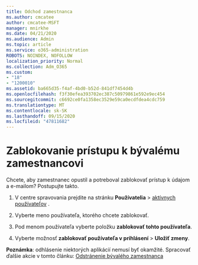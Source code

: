 ```yaml
---
title: Odchod zamestnanca
ms.author: cmcatee
author: cmcatee-MSFT
manager: mnirkhe
ms.date: 04/21/2020
ms.audience: Admin
ms.topic: article
ms.service: o365-administration
ROBOTS: NOINDEX, NOFOLLOW
localization_priority: Normal
ms.collection: Adm_O365
ms.custom:
- "18"
- "1200010"
ms.assetid: ba665d35-f4af-4bd0-b52d-841df7454d4b
ms.openlocfilehash: f3f30efea393702ec387c50979861e592e9ec454
ms.sourcegitcommit: c6692ce0fa1358ec3529e59ca0ecdfdea4cdc759
ms.translationtype: MT
ms.contentlocale: sk-SK
ms.lasthandoff: 09/15/2020
ms.locfileid: "47811682"
---
```

# <a name="block-access-to-a-former-employee"></a>Zablokovanie prístupu k bývalému zamestnancovi

Chcete, aby zamestnanec opustil a potreboval zablokovať prístup k údajom a e-mailom? Postupujte takto.
  
1. V centre spravovania prejdite na stránku **Používatelia** \> [aktívnych používateľov](https://go.microsoft.com/fwlink/p/?linkid=834822) .

2. Vyberte meno používateľa, ktorého chcete zablokovať.

3. Pod menom používateľa vyberte položku **zablokovať tohto používateľa**.

4. Vyberte možnosť **zablokovať používateľa v prihlásení** \> **Uložiť zmeny**.

**Poznámka**: odhlásenie niektorých aplikácií nemusí byť okamžité. Spracovať ďalšie akcie v tomto článku: [Odstránenie bývalého zamestnanca](https://docs.microsoft.com/microsoft-365/admin/add-users/remove-former-employee)